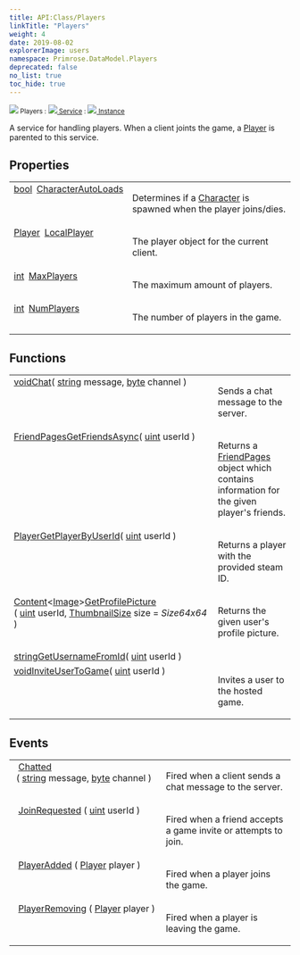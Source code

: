 ```yaml
---
title: API:Class/Players
linkTitle: "Players"
weight: 4
date: 2019-08-02
explorerImage: users
namespace: Primrose.DataModel.Players
deprecated: false
no_list: true
toc_hide: true
---
```

<small class="inheritance">
<span class="" href="/docs/api-reference/Class/Players"><img src="/icons/silk/users.png"/>&nbsp;Players</span>&nbsp;:&nbsp;<a class="" href="/docs/api-reference/Class/Service"><img src="/icons/silk/default.png"/>&nbsp;Service</a>&nbsp;:&nbsp;<a class="" href="/docs/api-reference/Class/Instance"><img src="/icons/silk/default.png"/>&nbsp;Instance</a></small>
<p class="summary">

A service for handling players. When a client joints the game, a <a href="/docs/api-reference/Class/Player/" >Player</a> is parented to this service.

</p>
 
## Properties
 
<table class="studiohide">
<tbody>
<tr class="function-row ">
<td style="vertical-align:top;white-space:normal;">
<div>
<a class="type" href="/docs/api-reference/System/Primitives#boolean">bool</a><span class="method-body" style="text-indent: -2em; padding-left: 0.5em"><a class="name" href="CharacterAutoLoads">CharacterAutoLoads</a></span></td>
<td style="vertical-align:top;white-space:normal;">
<p>
Determines if a <a href="/docs/api-reference/Class/Character/" >Character</a> is spawned when the player joins/dies.
</p></td>
</tr>

<tr class="function-row ">
<td style="vertical-align:top;white-space:normal;">
<div>
<a class="type" href="/docs/api-reference/Class/Player">Player</a><span class="method-body" style="text-indent: -2em; padding-left: 0.5em"><a class="name" href="LocalPlayer">LocalPlayer</a></span></td>
<td style="vertical-align:top;white-space:normal;">
<p>
The player object for the current client.
</p></td>
</tr>

<tr class="function-row ">
<td style="vertical-align:top;white-space:normal;">
<div>
<a class="type" href="/docs/api-reference/System/Primitives#int32">int</a><span class="method-body" style="text-indent: -2em; padding-left: 0.5em"><a class="name" href="MaxPlayers">MaxPlayers</a></span></td>
<td style="vertical-align:top;white-space:normal;">
<p>
The maximum amount of players.
</p></td>
</tr>

<tr class="function-row ">
<td style="vertical-align:top;white-space:normal;">
<div>
<a class="type" href="/docs/api-reference/System/Primitives#int32">int</a><span class="method-body" style="text-indent: -2em; padding-left: 0.5em"><a class="name" href="NumPlayers">NumPlayers</a></span></td>
<td style="vertical-align:top;white-space:normal;">
<p>
The number of players in the game.
</p></td>
</tr>

</tbody>
</table>
 
## Functions
 
<table class="studiohide">
<tbody>
<tr class="function-row ">
<td style="vertical-align:top;white-space:normal;">
<div>
<a class="type" href="/docs/api-reference/System/void">void</a><span class="method-body" style="text-indent: -2em;"><a class="method-name  " href="Chat">Chat</a></span><span style="display: inline-block">( <span class="param" style="white-space: nowrap"><a class="type" href="/docs/api-reference/System/string">string</a> message, <a class="type" href="/docs/api-reference/System/Primitives#byte">byte</a> channel</span> )</span></span></div></td>
<td style="vertical-align:top;white-space:normal;">
<p>
Sends a chat message to the server.
</p></td>
</tr>

<tr class="function-row ">
<td style="vertical-align:top;white-space:normal;">
<div>
<a class="type" href="/docs/api-reference/Class/FriendPages">FriendPages</a><span class="method-body" style="text-indent: -2em;"><a class="method-name  " href="GetFriendsAsync">GetFriendsAsync</a></span><span style="display: inline-block">( <span class="param" style="white-space: nowrap"><a class="type" href="/docs/api-reference/System/Primitives#uint32">uint</a> userId</span> )</span></span></div></td>
<td style="vertical-align:top;white-space:normal;">
<p>
Returns a <a href="/docs/api-reference/Class/FriendPages/" >FriendPages</a> object which contains information for the given player's friends.
</p></td>
</tr>

<tr class="function-row ">
<td style="vertical-align:top;white-space:normal;">
<div>
<a class="type" href="/docs/api-reference/Class/Player">Player</a><span class="method-body" style="text-indent: -2em;"><a class="method-name  " href="GetPlayerByUserId">GetPlayerByUserId</a></span><span style="display: inline-block">( <span class="param" style="white-space: nowrap"><a class="type" href="/docs/api-reference/System/Primitives#uint32">uint</a> userId</span> )</span></span></div></td>
<td style="vertical-align:top;white-space:normal;">
<p>
Returns a player with the provided steam ID.
</p></td>
</tr>

<tr class="function-row ">
<td style="vertical-align:top;white-space:normal;">
<div>
<a class="type" href="/docs/api-reference/Misc/Content">Content</a><<a class="type" href="/docs/api-reference/Asset/Image">Image</a>><span class="method-body" style="text-indent: -2em;"><a class="method-name  " href="GetProfilePicture">GetProfilePicture</a></span><span style="display: inline-block">( <span class="param" style="white-space: nowrap"><a class="type" href="/docs/api-reference/System/Primitives#uint32">uint</a> userId, <a class="type" href="/docs/api-reference/Enum/ThumbnailSize">ThumbnailSize</a> size = <i>Size64x64</i></span> )</span></span></div></td>
<td style="vertical-align:top;white-space:normal;">
<p>
Returns the given user's profile picture.
</p></td>
</tr>

<tr class="function-row ">
<td style="vertical-align:top;white-space:normal;">
<div>
<a class="type" href="/docs/api-reference/System/string">string</a><span class="method-body" style="text-indent: -2em;"><a class="method-name  " href="GetUsernameFromId">GetUsernameFromId</a></span><span style="display: inline-block">( <span class="param" style="white-space: nowrap"><a class="type" href="/docs/api-reference/System/Primitives#uint32">uint</a> userId</span> )</span></span></div></td>
<td style="vertical-align:top;white-space:normal;">
</td>
</tr>

<tr class="function-row ">
<td style="vertical-align:top;white-space:normal;">
<div>
<a class="type" href="/docs/api-reference/System/void">void</a><span class="method-body" style="text-indent: -2em;"><a class="method-name  " href="InviteUserToGame">InviteUserToGame</a></span><span style="display: inline-block">( <span class="param" style="white-space: nowrap"><a class="type" href="/docs/api-reference/System/Primitives#uint32">uint</a> userId</span> )</span></span></div></td>
<td style="vertical-align:top;white-space:normal;">
<p>
Invites a user to the hosted game.
</p></td>
</tr>

</tbody>
</table>
 
## Events
 
<table class="studiohide">
<tbody>
<tr class="function-row ">
<td style="vertical-align:top;white-space:normal;">
<span class="event-body" style="text-indent: -2em; padding-left: 0.5em"><a class="event-name " href="Chatted">Chatted</a></span><span style="display: inline-block">&nbsp;( <span class="param" style="white-space: nowrap"><a class="type" href="/docs/api-reference/System/string">string</a> message, <a class="type" href="/docs/api-reference/System/Primitives#byte">byte</a> channel</span> )</span></span></td>
<td style="vertical-align:top;white-space:normal;">
<p>
Fired when a client sends a chat message to the server.
</p></td>
</tr>

<tr class="function-row ">
<td style="vertical-align:top;white-space:normal;">
<span class="event-body" style="text-indent: -2em; padding-left: 0.5em"><a class="event-name " href="JoinRequested">JoinRequested</a></span><span style="display: inline-block">&nbsp;( <span class="param" style="white-space: nowrap"><a class="type" href="/docs/api-reference/System/Primitives#uint32">uint</a> userId</span> )</span></span></td>
<td style="vertical-align:top;white-space:normal;">
<p>
Fired when a friend accepts a game invite or attempts to join.
</p></td>
</tr>

<tr class="function-row ">
<td style="vertical-align:top;white-space:normal;">
<span class="event-body" style="text-indent: -2em; padding-left: 0.5em"><a class="event-name " href="PlayerAdded">PlayerAdded</a></span><span style="display: inline-block">&nbsp;( <span class="param" style="white-space: nowrap"><a class="type" href="/docs/api-reference/Class/Player">Player</a> player</span> )</span></span></td>
<td style="vertical-align:top;white-space:normal;">
<p>
Fired when a player joins the game.
</p></td>
</tr>

<tr class="function-row ">
<td style="vertical-align:top;white-space:normal;">
<span class="event-body" style="text-indent: -2em; padding-left: 0.5em"><a class="event-name " href="PlayerRemoving">PlayerRemoving</a></span><span style="display: inline-block">&nbsp;( <span class="param" style="white-space: nowrap"><a class="type" href="/docs/api-reference/Class/Player">Player</a> player</span> )</span></span></td>
<td style="vertical-align:top;white-space:normal;">
<p>
Fired when a player is leaving the game.
</p></td>
</tr>

</tbody>
</table>
<b>
</b>
<div class="inheritors">
<ul class="root">
</ul>
</div>

